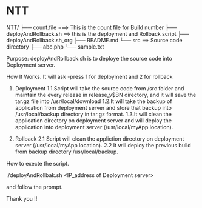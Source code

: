 # NTT



NTT/
├── count.file  ===> This is the count file for Build number
├── deployAndRollback.sh  ==> this is the deployment and Rollback script
├── deployAndRollback.sh_org
├── README.md
└── src  ==> Source code directory
    ├── abc.php
    └── sample.txt

Purpose:
deployAndRollback.sh is to deploye the source code into Deployment server.

How It Works.
It will ask  -press 1 for deployment and 2 for rollback

1. Deployment
1.1.Script will take the source code from /src folder and maintain the every release in release_v$BN 
 directory, and it will save the tar.gz file into /usr/local/download
1.2.It will take the backup of application from deployment server and store that backup into /usr/local/backup
 directory in tar.gz format.
1.3.It will clean the application directory on deployment server and will deploy the application into 
deployment server (/usr/local/myApp location).

2. Rollback
2.1 Script will clean the appliction directory on deployment server (/usr/local/myApp location). 
2.2 It will deploy the previous build from backup directory /usr/local/backup.


How to execte the script.

./deployAndRollbak.sh <IP_address of Deployment server>

and follow the prompt.

Thank you !!
